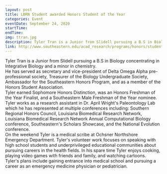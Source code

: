 ```yaml
---
layout: post
title: LBRN Student awarded Honors Student of the Year
categories: Event
eventDate: September 24, 2020
startTime:
endTime:
img: ttran.jpg
description: Tyler Tran is a Junior from Slidell pursuing a B.S in Biology concentrating in Integrative Biology and a minor in chemistry. He has served as secretary and vice-president of Delta Omega Alpha pre-professional society, Treasurer of the Biology Undergraduate Society, Ambassador for the Southeastern Honors Program, and as a member of the Honors Student Association. Tyler earned Sophomore Honors Distinction, was an Honors Freshman of the Year Finalist, and a Southeastern Male Freshman of the Year nominee.
link: http://www.southeastern.edu/acad_research/programs/honors/student-resources/recognitions/sp2020/student-year/index.html
---
```

Tyler Tran is a Junior from Slidell pursuing a B.S in Biology concentrating in Integrative Biology and a minor in chemistry.<br/> He has served as secretary and vice-president of Delta Omega Alpha pre-professional society, Treasurer of the Biology Undergraduate Society, Ambassador for the Southeastern Honors Program, and as a member of the Honors Student Association.<br/> Tyler earned Sophomore Honors Distinction, was an Honors Freshman of the Year Finalist, and a Southeastern Male Freshman of the Year nominee.<br/> Tyler works as a research assistant in Dr. April Wright's Paleontology Lab which he has represented at multiple conferences including&#58; Southern Regional Honors Council, Louisiana Biomedical Research Network, Louisiana Biomedical Research Network Annual Computational Biology conference, Southeastern's Scholars Showcase, and the National Evolution conference.<br/> On the weekend Tyler is a medical scribe at Ochsner Northshore Emergency Department. Tyler's volunteer work focuses on speaking with high school students and underprivileged educational communities about pursuing careers in the health fields. In his spare time Tyler enjoys cooking, playing video games with friends and family, and watching cartoons.<br/> Tyler's plans include gaining entrance into medical school and pursuing a career as an emergency medicine physician or pediatrician.
